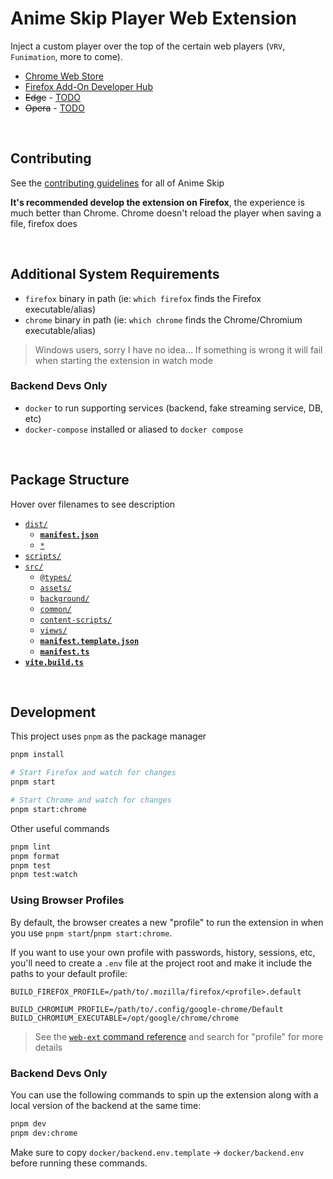 # Anime Skip Player Web Extension

Inject a custom player over the top of the certain web players (`VRV`, `Funimation`, more to come).

- [Chrome Web Store](https://chrome.google.com/webstore/devconsole/331629b9-cf31-4391-ad30-77dd0a36958d?hl=en)
- [Firefox Add-On Developer Hub](https://addons.mozilla.org/en-US/developers/addons)
- ~~Edge~~ - [TODO](https://docs.microsoft.com/en-us/microsoft-edge/extensions-chromium/publish/publish-extension)
- ~~Opera~~ - [TODO](https://dev.opera.com/extensions/publishing-guidelines/)

<br/>

## Contributing

See the [contributing guidelines](https://github.com/anime-skip/docs/wiki) for all of Anime Skip

**It's recommended develop the extension on Firefox**, the experience is much better than Chrome. Chrome doesn't reload the player when saving a file, firefox does

<br/>

## Additional System Requirements

- `firefox` binary in path (ie: `which firefox` finds the Firefox executable/alias)
- `chrome` binary in path (ie: `which chrome` finds the Chrome/Chromium executable/alias)

> Windows users, sorry I have no idea... If something is wrong it will fail when starting the extension in watch mode

### Backend Devs Only

- `docker` to run supporting services (backend, fake streaming service, DB, etc)
- `docker-compose` installed or aliased to `docker compose`

<br/>

## Package Structure

Hover over filenames to see description

- [`dist/`](# 'The build directory that all the extension is output to. This is the directory that gets zipped up and published')
  - [**`manifest.json`**](# 'This is the final manifest file that is generated during the build process')
  - [`*`](# 'All other outputs by vite are output here')
- [`scripts/`](# "Any useful files needed to develop the extension, but aren't apart of the packaged extension")
- [`src/`](# 'Directory containing all code that will end up in the packaged extension')
  - [`@types/`](# 'Global types for the extension')
  - [`assets/`](# 'Any static assets, like images, that the extension consumes')
  - [`background/`](# 'All the different background scripts')
  - [`common/`](# 'Any shared or common utilities')
  - [`content-scripts/`](# 'Any JS that is injected into webpages')
  - [`views/`](# 'Regular, front-end styled webpages that are entrypoints, like the popup and options pages')
  - [**`manifest.template.json`**](# 'Template for the dist/manifest.json. This file includes all the browser specific flags that will be stripped out by manifest.ts')
  - [**`manifest.ts`**](# 'Parse the manifest.template.ts, strip out browser specific code for other browsers, and append all the content scripts, background, and views to the template')
- [**`vite.build.ts`**](# 'CLI application that performs the builds for views, background scripts, and content scripts')

<br/>

## Development

This project uses `pnpm` as the package manager

```bash
pnpm install

# Start Firefox and watch for changes
pnpm start

# Start Chrome and watch for changes
pnpm start:chrome
```

Other useful commands

```bash
pnpm lint
pnpm format
pnpm test
pnpm test:watch
```

### Using Browser Profiles

By default, the browser creates a new "profile" to run the extension in when you use `pnpm start`/`pnpm start:chrome`.

If you want to use your own profile with passwords, history, sessions, etc, you'll need to create a `.env` file at the project root and make it include the paths to your default profile:

```env
BUILD_FIREFOX_PROFILE=/path/to/.mozilla/firefox/<profile>.default

BUILD_CHROMIUM_PROFILE=/path/to/.config/google-chrome/Default
BUILD_CHROMIUM_EXECUTABLE=/opt/google/chrome/chrome
```

> See the [`web-ext` command reference](https://extensionworkshop.com/documentation/develop/web-ext-command-reference/) and search for "profile" for more details

### Backend Devs Only

You can use the following commands to spin up the extension along with a local version of the backend at the same time:

```bash
pnpm dev
pnpm dev:chrome
```

Make sure to copy `docker/backend.env.template` &rarr; `docker/backend.env` before running these commands.
